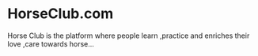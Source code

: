 # HorseClub.com
Horse Club is the platform where people learn ,practice and enriches their love ,care towards horse...
